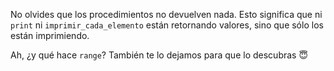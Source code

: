 No olvides que los procedimientos no devuelven nada. Esto significa que ni `print` ni `imprimir_cada_elemento` están retornando valores, sino que sólo los están imprimiendo. 


Ah, ¿y qué hace `range`? También te lo dejamos para que lo descubras :innocent: